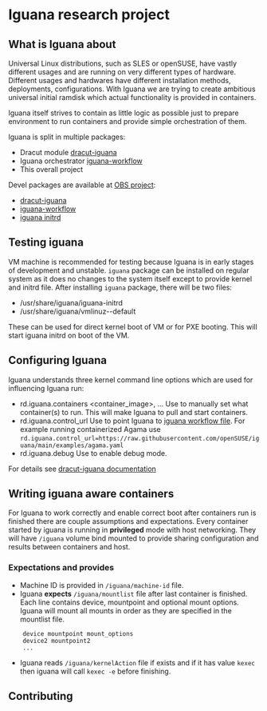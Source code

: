# Iguana research project

## What is Iguana about

Universal Linux distributions, such as SLES or openSUSE, have vastly different usages and are running on very different types of hardware. Different usages and hardwares have different installation methods, deployments, configurations. With Iguana we are trying to create ambitious universal initial ramdisk which actual functionality is provided in containers.

Iguana itself strives to contain as little logic as possible just to prepare environment to run containers and provide simple orchestration of them.

Iguana is split in multiple packages:

- Dracut module [dracut-iguana](https://github.com/openSUSE/iguana/tree/main/dracut-iguana)
- Iguana orchestrator [iguana-workflow](https://github.com/openSUSE/iguana/tree/main/iguana-workflow)
- This overall project

Devel packages are available at [OBS project](https://build.opensuse.org/project/show/systemsmanagement:Iguana:Devel):

- [dracut-iguana](https://build.opensuse.org/package/show/systemsmanagement:Iguana:Devel/dracut-iguana)
- [iguana-workflow](https://build.opensuse.org/package/show/systemsmanagement:Iguana:Devel/iguana-workflow)
- [iguana initrd](https://build.opensuse.org/package/show/systemsmanagement:Iguana:Devel/iguana)

## Testing iguana

VM machine is recommended for testing because Iguana is in early stages of development and unstable.
`iguana` package can be installed on regular system as it does no changes to the system itself except to provide kernel and initrd file.
After installing `iguana` package, there will be two files:

- /usr/share/iguana/iguana-initrd
- /usr/share/iguana/vmlinuz-<version>-default

These can be used for direct kernel boot of VM or for PXE booting. This will start iguana initrd on boot of the VM.

## Configuring Iguana

Iguana understands three kernel command line options which are used for influencing Iguana run:

- rd.iguana.containers <container_image>, ...
    Use to manually set what container(s) to run. This will make Iguana to pull and start containers.
- rd.iguana.control_url
    Use to point Iguana to [iguana workflow file](https://github.com/openSUSE/iguana/blob/main/iguana-workflow/Workflow.md). For example running containerized Agama use `rd.iguana.control_url=https://raw.githubusercontent.com/openSUSE/iguana/main/examples/agama.yaml`
- rd.iguana.debug
    Use to enable debug mode.

For details see [dracut-iguana documentation](https://github.com/openSUSE/iguana/blob/main/dracut-iguana/README.md)


## Writing iguana aware containers

For Iguana to work correctly and enable correct boot after containers run is finished there are couple assumptions and expectations.
Every container started by iguana is running in **privileged** mode with host networking. They will have `/iguana` volume bind mounted to provide sharing configuration and results between containers and host.

### Expectations and provides

- Machine ID is provided in `/iguana/machine-id` file.
- Iguana **expects** `/iguana/mountlist` file after last container is finished. Each line contains device, mountpoint and optional mount options. Iguana will mount all mounts in order as they are specified in the mountlist file.

```
    device mountpoint mount_options
    device2 mountpoint2
    ...
```

- Iguana reads `/iguana/kernelAction` file if exists and if it has value `kexec` then iguana will call `kexec -e` before finishing.

## Contributing
